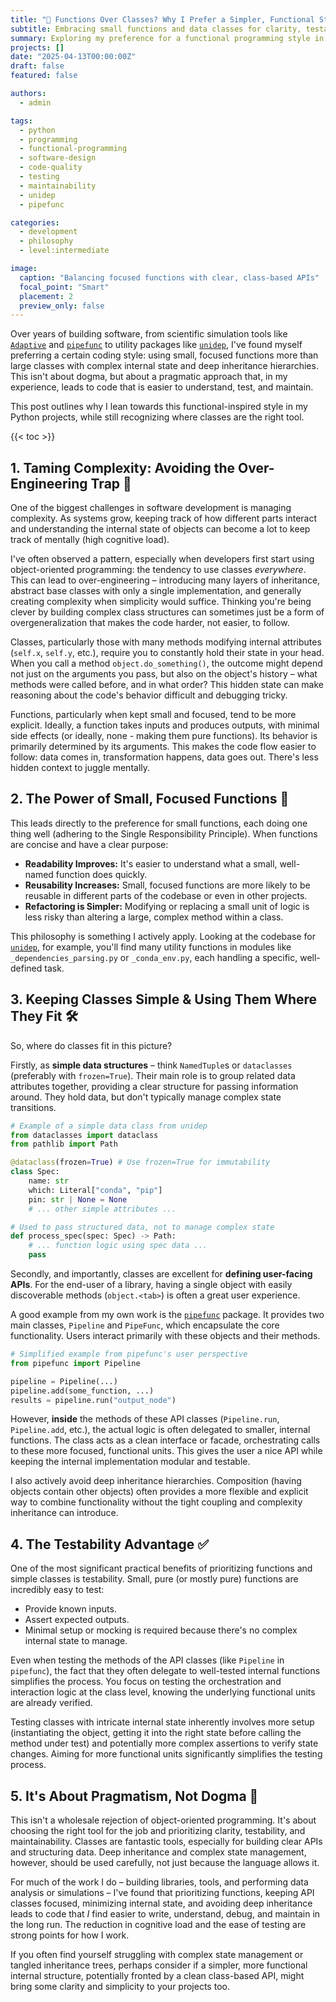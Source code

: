 ```yaml
---
title: "🐍 Functions Over Classes? Why I Prefer a Simpler, Functional Style in Python"
subtitle: Embracing small functions and data classes for clarity, testability, and reduced cognitive load in software development.
summary: Exploring my preference for a functional programming style in Python, utilizing small, focused functions and simple data-holding classes while largely avoiding inheritance, leading to more maintainable and testable code, while still using classes where they make sense for APIs.
projects: []
date: "2025-04-13T00:00:00Z"
draft: false
featured: false

authors:
  - admin

tags:
  - python
  - programming
  - functional-programming
  - software-design
  - code-quality
  - testing
  - maintainability
  - unidep
  - pipefunc

categories:
  - development
  - philosophy
  - level:intermediate

image:
  caption: "Balancing focused functions with clear, class-based APIs"
  focal_point: "Smart"
  placement: 2
  preview_only: false
---
```


Over years of building software, from scientific simulation tools like [`Adaptive`](https://github.com/python-adaptive/adaptive) and [`pipefunc`](https://github.com/pipefunc/pipefunc) to utility packages like [`unidep`](https://github.com/basnijholt/unidep), I've found myself preferring a certain coding style: using small, focused functions more than large classes with complex internal state and deep inheritance hierarchies.
This isn't about dogma, but about a pragmatic approach that, in my experience, leads to code that is easier to understand, test, and maintain.

This post outlines why I lean towards this functional-inspired style in my Python projects, while still recognizing where classes are the right tool.

{{< toc >}}

## 1. Taming Complexity: Avoiding the Over-Engineering Trap 🧠

One of the biggest challenges in software development is managing complexity.
As systems grow, keeping track of how different parts interact and understanding the internal state of objects can become a lot to keep track of mentally (high cognitive load).

I've often observed a pattern, especially when developers first start using object-oriented programming: the tendency to use classes *everywhere*.
This can lead to over-engineering – introducing many layers of inheritance, abstract base classes with only a single implementation, and generally creating complexity when simplicity would suffice.
Thinking you're being clever by building complex class structures can sometimes just be a form of overgeneralization that makes the code harder, not easier, to follow.

Classes, particularly those with many methods modifying internal attributes (`self.x`, `self.y`, etc.), require you to constantly hold their state in your head.
When you call a method `object.do_something()`, the outcome might depend not just on the arguments you pass, but also on the object's history – what methods were called before, and in what order?
This hidden state can make reasoning about the code's behavior difficult and debugging tricky.

Functions, particularly when kept small and focused, tend to be more explicit.
Ideally, a function takes inputs and produces outputs, with minimal side effects (or ideally, none - making them pure functions).
Its behavior is primarily determined by its arguments.
This makes the code flow easier to follow: data comes in, transformation happens, data goes out.
There's less hidden context to juggle mentally.

## 2. The Power of Small, Focused Functions 🎯

This leads directly to the preference for small functions, each doing one thing well (adhering to the Single Responsibility Principle).
When functions are concise and have a clear purpose:

-   **Readability Improves:** It's easier to understand what a small, well-named function does quickly.
-   **Reusability Increases:** Small, focused functions are more likely to be reusable in different parts of the codebase or even in other projects.
-   **Refactoring is Simpler:** Modifying or replacing a small unit of logic is less risky than altering a large, complex method within a class.

This philosophy is something I actively apply.
Looking at the codebase for [`unidep`](https://github.com/basnijholt/unidep), for example, you'll find many utility functions in modules like `_dependencies_parsing.py` or `_conda_env.py`, each handling a specific, well-defined task.

## 3. Keeping Classes Simple & Using Them Where They Fit 🛠️

So, where do classes fit in this picture?

Firstly, as **simple data structures** – think `NamedTuple`s or `dataclasses` (preferably with `frozen=True`).
Their main role is to group related data attributes together, providing a clear structure for passing information around.
They hold data, but don't typically manage complex state transitions.

```python
# Example of a simple data class from unidep
from dataclasses import dataclass
from pathlib import Path

@dataclass(frozen=True) # Use frozen=True for immutability
class Spec:
    name: str
    which: Literal["conda", "pip"]
    pin: str | None = None
    # ... other simple attributes ...

# Used to pass structured data, not to manage complex state
def process_spec(spec: Spec) -> Path:
    # ... function logic using spec data ...
    pass
```

Secondly, and importantly, classes are excellent for **defining user-facing APIs**.
For the end-user of a library, having a single object with easily discoverable methods (`object.<tab>`) is often a great user experience.

A good example from my own work is the [`pipefunc`](https://github.com/pipefunc/pipefunc) package.
It provides two main classes, `Pipeline` and `PipeFunc`, which encapsulate the core functionality.
Users interact primarily with these objects and their methods.

```python
# Simplified example from pipefunc's user perspective
from pipefunc import Pipeline

pipeline = Pipeline(...)
pipeline.add(some_function, ...)
results = pipeline.run("output_node")
```

However, **inside** the methods of these API classes (`Pipeline.run`, `Pipeline.add`, etc.), the actual logic is often delegated to smaller, internal functions.
The class acts as a clean interface or facade, orchestrating calls to these more focused, functional units.
This gives the user a nice API while keeping the internal implementation modular and testable.

I also actively avoid deep inheritance hierarchies.
Composition (having objects contain other objects) often provides a more flexible and explicit way to combine functionality without the tight coupling and complexity inheritance can introduce.

## 4. The Testability Advantage ✅

One of the most significant practical benefits of prioritizing functions and simple classes is testability.
Small, pure (or mostly pure) functions are incredibly easy to test:

-   Provide known inputs.
-   Assert expected outputs.
-   Minimal setup or mocking is required because there's no complex internal state to manage.

Even when testing the methods of the API classes (like `Pipeline` in `pipefunc`), the fact that they often delegate to well-tested internal functions simplifies the process.
You focus on testing the orchestration and interaction logic at the class level, knowing the underlying functional units are already verified.

Testing classes with intricate internal state inherently involves more setup (instantiating the object, getting it into the right state before calling the method under test) and potentially more complex assertions to verify state changes.
Aiming for more functional units significantly simplifies the testing process.

## 5. It's About Pragmatism, Not Dogma 🙏

This isn't a wholesale rejection of object-oriented programming.
It's about choosing the right tool for the job and prioritizing clarity, testability, and maintainability.
Classes are fantastic tools, especially for building clear APIs and structuring data.
Deep inheritance and complex state management, however, should be used carefully, not just because the language allows it.

For much of the work I do – building libraries, tools, and performing data analysis or simulations – I've found that prioritizing functions, keeping API classes focused, minimizing internal state, and avoiding deep inheritance leads to code that *I* find easier to write, understand, debug, and maintain in the long run.
The reduction in cognitive load and the ease of testing are strong points for how I work.

If you often find yourself struggling with complex state management or tangled inheritance trees, perhaps consider if a simpler, more functional internal structure, potentially fronted by a clean class-based API, might bring some clarity and simplicity to your projects too.
